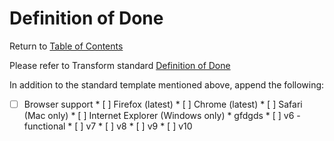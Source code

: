# Definition of Done

Return to [Table of Contents](/README.md#table-of-contents)

Please refer to Transform standard [Definition of Done](https://github.com/TransformCore/documentation-templates/blob/master/definition-of-done.md)

In addition to the standard template mentioned above, append the following:

* [ ] Browser support
       * [ ] Firefox (latest)
       * [ ] Chrome (latest)
       * [ ] Safari (Mac only)
       * [ ] Internet Explorer (Windows only) 
              * gfdgds
              * [ ] v6 - functional
              * [ ] v7
              * [ ] v8
              * [ ] v9
              * [ ] v10
